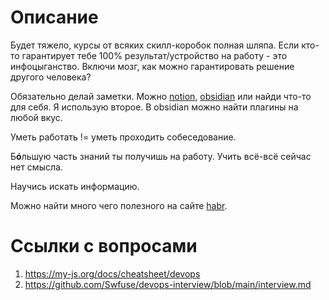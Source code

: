 # Описание
Будет тяжело, курсы от всяких скилл-коробок полная шляпа. Если кто-то гарантирует тебе 100% результат/устройство на работу - это инфоцыганство. Включи мозг, как можно гарантировать решение другого человека?

Обязательно делай заметки. Можно [notion](https://www.notion.com/), [obsidian](https://obsidian.md/) или найди что-то для себя. Я использую второе. В obsidian можно найти плагины на любой вкус.

Уметь работать != уметь проходить собеседование.

Б**ó**льшую часть знаний ты получишь на работу. Учить всё-всё сейчас нет смысла.

Научись искать информацию.

Можно найти много чего полезного на сайте [habr](https://habr.com).
# Ссылки с вопросами
1. https://my-js.org/docs/cheatsheet/devops
2. https://github.com/Swfuse/devops-interview/blob/main/interview.md